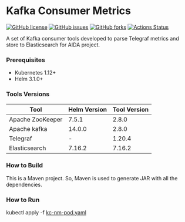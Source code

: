 # Kafka Consumer Metrics

[![GitHub license](https://img.shields.io/github/license/smartx-usman/kafka-consumer-metrics?logoColor=lightgrey&style=plastic)](https://github.com/OFTEIN-NET/OFTEIN-MultiTenantPortal/blob/main/LICENSE)
[![GitHub issues](https://img.shields.io/github/issues/smartx-usman/kafka-consumer-metrics?style=plastic)](https://github.com/OFTEIN-NET/OFTEIN-MultiTenantPortal/issues)
[![GitHub forks](https://img.shields.io/github/forks/smartx-usman/kafka-consumer-metrics?style=plastic)](https://github.com/OFTEIN-NET/OFTEIN-MultiTenantPortal/network)
[![Actions Status](https://github.com/smartx-usman/kafka-consumer-metrics/workflows/Build%20Kafka%20Consumer%20for%20Telegraf/badge.svg)](https://github.com/OFTEIN-NET/OFTEIN-MultiTenantPortal/actions)

A set of Kafka consumer tools developed to parse Telegraf metrics and store to Elasticsearch for AIDA project.

### Prerequisites
- Kubernetes 1.12+
- Helm 3.1.0+

### Tools Versions
| Tool | Helm Version | Tool Version |
| --- | --- | --- |
| Apache ZooKeeper | 7.5.1 | 2.8.0 | 
| Apache kafka | 14.0.0 | 2.8.0 | 
| Telegraf | - | 1.20.4 | 
| Elasticsearch | 7.16.2 | 7.16.2 | 

### How to Build
This is a Maven project. So, Maven is used to generate JAR with all the dependencies.

### How to Run
kubectl apply -f [kc-nm-pod.yaml](https://github.com/smartx-usman/IIoT-Edge-Observability/blob/main/tools/kafka-consumers/kc-nm-pod.yaml)